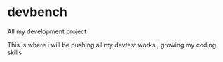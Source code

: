 # devbench
All my development project

This is where i will be pushing all my devtest works , growing my coding skills
